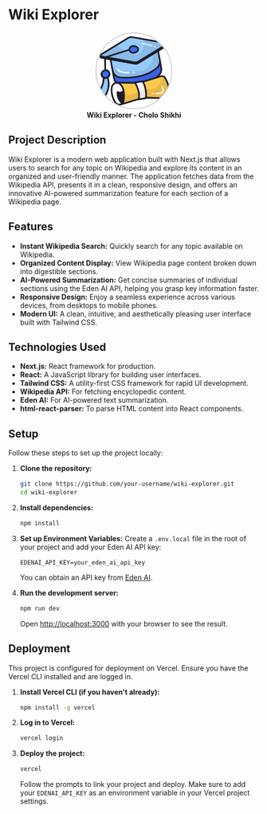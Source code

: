 # Wiki Explorer
<p align="center">
  <img src="graduation.png" alt="Project Logo" width="150" height="150" style="border-radius: 50%; border: 2px solid #ccc;" />
  <br>
  <strong>Wiki Explorer - Cholo Shikhi</strong>
</p>

## Project Description

Wiki Explorer is a modern web application built with Next.js that allows users to search for any topic on Wikipedia and explore its content in an organized and user-friendly manner. The application fetches data from the Wikipedia API, presents it in a clean, responsive design, and offers an innovative AI-powered summarization feature for each section of a Wikipedia page.

## Features

-   **Instant Wikipedia Search:** Quickly search for any topic available on Wikipedia.
-   **Organized Content Display:** View Wikipedia page content broken down into digestible sections.
-   **AI-Powered Summarization:** Get concise summaries of individual sections using the Eden AI API, helping you grasp key information faster.
-   **Responsive Design:** Enjoy a seamless experience across various devices, from desktops to mobile phones.
-   **Modern UI:** A clean, intuitive, and aesthetically pleasing user interface built with Tailwind CSS.

## Technologies Used

-   **Next.js:** React framework for production.
-   **React:** A JavaScript library for building user interfaces.
-   **Tailwind CSS:** A utility-first CSS framework for rapid UI development.
-   **Wikipedia API:** For fetching encyclopedic content.
-   **Eden AI:** For AI-powered text summarization.
-   **html-react-parser:** To parse HTML content into React components.

## Setup

Follow these steps to set up the project locally:

1.  **Clone the repository:**
    ```bash
    git clone https://github.com/your-username/wiki-explorer.git
    cd wiki-explorer
    ```

2.  **Install dependencies:**
    ```bash
    npm install
    ```

3.  **Set up Environment Variables:**
    Create a `.env.local` file in the root of your project and add your Eden AI API key:
    ```
    EDENAI_API_KEY=your_eden_ai_api_key
    ```
    You can obtain an API key from [Eden AI](https://www.edenai.co/).

4.  **Run the development server:**
    ```bash
    npm run dev
    ```

    Open [http://localhost:3000](http://localhost:3000) with your browser to see the result.

## Deployment

This project is configured for deployment on Vercel. Ensure you have the Vercel CLI installed and are logged in.

1.  **Install Vercel CLI (if you haven't already):**
    ```bash
    npm install -g vercel
    ```

2.  **Log in to Vercel:**
    ```bash
    vercel login
    ```

3.  **Deploy the project:**
    ```bash
    vercel
    ```
    Follow the prompts to link your project and deploy. Make sure to add your `EDENAI_API_KEY` as an environment variable in your Vercel project settings.
